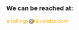 <style>
  .hidden-email { 
    display: none; 
    width: 100vw;
    text-align: center;
    color:#ffA707
  }
.container {
    text-align: center;
}
</style>

### We can be reached at:

<div class = ".container">
    <span class="hidden-email">a.rollings</span><span>@</span><span class="hidden-email">hiivelabs.com</span>
</div>
<style>
  .hidden-email { display: inline; }
</style>
